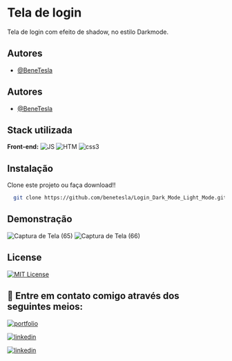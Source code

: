 # Tela de login 

Tela de login com efeito de shadow, no estilo Darkmode.





## Autores

- [@BeneTesla](https://github.com/benetesla)





## Autores

- [@BeneTesla](https://github.com/benetesla)


## Stack utilizada

**Front-end:**
![JS](https://img.shields.io/badge/JavaScript-323330?style=for-the-badge&logo=javascript&logoColor=F7DF1E)
![HTM](https://img.shields.io/badge/HTML5-E34F26?style=for-the-badge&logo=html5&logoColor=white)
![css3](https://img.shields.io/badge/CSS3-1572B6?style=for-the-badge&logo=css3&logoColor=white)

## Instalação

Clone este projeto ou faça download!!

```bash
  git clone https://github.com/benetesla/Login_Dark_Mode_Light_Mode.git
```
    
## Demonstração
![Captura de Tela (65)](https://user-images.githubusercontent.com/78994881/220610674-2e48dbc5-36ac-471e-9adb-6d02aef2b8e6.png)
![Captura de Tela (66)](https://user-images.githubusercontent.com/78994881/220610685-f9117f18-5da7-4be8-99ae-f78042e92716.png)
## License

[![MIT License](https://img.shields.io/badge/License-MIT-green.svg)](https://choosealicense.com/licenses/mit/)


## 🔗 Entre em contato comigo através dos seguintes meios:

[![portfolio](https://img.shields.io/badge/my_portfolio-000?style=for-the-badge&logo=ko-fi&logoColor=white)](https://bene-teslav1.vercel.app/)

[![linkedin](https://img.shields.io/badge/linkedin-0A66C2?style=for-the-badge&logo=linkedin&logoColor=white)](https://www.linkedin.com/in/bene-tesla/)

[![linkedin](https://img.shields.io/badge/Instagram-E4405F?style=for-the-badge&logo=instagram&logoColor=white)](https://www.instagram.com/bene_tesla/)





